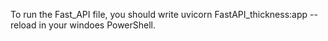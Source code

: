 To run the Fast_API file, you should write uvicorn FastAPI_thickness:app --reload in your windoes PowerShell.
